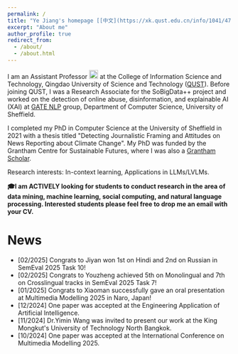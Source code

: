 ```yaml
---
permalink: /
title: "Ye Jiang's homepage [[中文](https://xk.qust.edu.cn/info/1041/4713.htm)]"
excerpt: "About me"
author_profile: true
redirect_from: 
  - /about/
  - /about.html
---
```


I am an Assistant Professor <img src="https://github.githubassets.com/images/icons/emoji/unicode/1fad1.png?v8" alt= "青年教师" width="20" height="20"> at the College of Information Science and Technology, Qingdao University of Science and Technology ([QUST](https://xk.qust.edu.cn/info/1041/4713.htm)).  Before joining QUST, I was a Research Associate for the SoBigData++ project and worked on the detection of online abuse, disinformation, and explainable AI (XAI) at [GATE NLP](https://gate.ac.uk/) group, Department of Computer Science, University of Sheffield. 

I completed my PhD in Computer Science at the University of Sheffield in 2021 with a thesis titled "Detecting Journalistic Framing and Attitudes on News Reporting about Climate Change". My PhD was funded by the Grantham Centre for Sustainable Futures, where I was also a [Grantham Scholar](https://grantham.sheffield.ac.uk/scholars/ye-jiang-2/). 

Research interests: In-context learning, Applications in LLMs/LVLMs.

**🎓I am ACTIVELY looking for students to conduct research in the area of data mining, machine learning, social computing, and natural language processing. Interested students please feel free to drop me an email with your CV.**

News
======
- [02/2025] Congrats to Jiyan won 1st on Hindi and 2nd on Russian in SemEval 2025 Task 10!
- [02/2025] Congrats to Youzheng achieved 5th on Monolingual and 7th on Crosslingual tracks in SemEval 2025 Task 7!
- [01/2025] Congrats to Xiaoman successfully gave an oral presentation at Multimedia Modelling 2025 in Naro, Japan!
- [12/2024] One paper was accepted at the Engineering Application of Artificial Intelligence.
- [11/2024] Dr.Yimin Wang was invited to present our work at the King Mongkut's University of Technology North Bangkok.
- [10/2024] One paper was accepted at the International Conference on Multimedia Modelling 2025.

